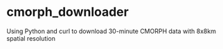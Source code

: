 # cmorph_downloader
Using Python and curl to download 30-minute CMORPH data with 8x8km spatial resolution
